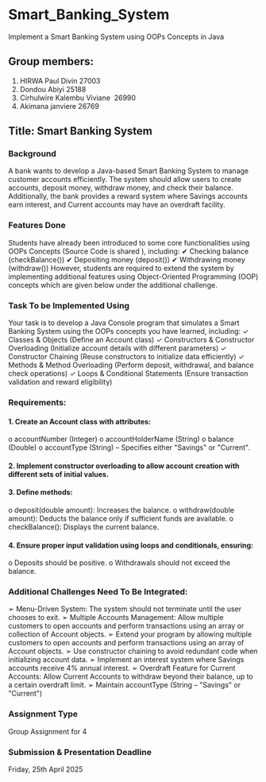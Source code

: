 # Smart_Banking_System
Implement a Smart Banking System using OOPs Concepts in Java

## Group members:
1. HIRWA Paul Divin             27003 
2. Dondou Abiyi                 25188
3. Cirhulwire Kalembu Viviane   26990
4. Akimana janviere             26769

## Title: Smart Banking System

### Background
A bank wants to develop a Java-based Smart Banking System to manage customer accounts
efficiently. The system should allow users to create accounts, deposit money, withdraw money,
and check their balance. Additionally, the bank provides a reward system where Savings accounts
earn interest, and Current accounts may have an overdraft facility.

### Features Done
Students have already been introduced to some core functionalities using OOPs Concepts
(Source Code is shared ), including:
✔ Checking balance (checkBalance())
✔ Depositing money (deposit())
✔ Withdrawing money (withdraw())
However, students are required to extend the system by implementing additional features using
Object-Oriented Programming (OOP) concepts which are given below under the additional
challenge.

### Task To be Implemented Using
Your task is to develop a Java Console program that simulates a Smart Banking System using the
OOPs concepts you have learned, including:
✓ Classes & Objects (Define an Account class)
✓ Constructors & Constructor Overloading (Initialize account details with different
parameters)
✓ Constructor Chaining (Reuse constructors to initialize data efficiently)
✓ Methods & Method Overloading (Perform deposit, withdrawal, and balance check
operations)
✓ Loops & Conditional Statements (Ensure transaction validation and reward eligibility)
### Requirements:
#### 1. Create an Account class with attributes:
o accountNumber (Integer)
o accountHolderName (String)
o balance (Double)
o accountType (String) – Specifies either "Savings" or "Current".
#### 2. Implement constructor overloading to allow account creation with different sets of initial values.
#### 3. Define methods:
o deposit(double amount): Increases the balance.
o withdraw(double amount): Deducts the balance only if sufficient funds are
available.
o checkBalance(): Displays the current balance.
#### 4. Ensure proper input validation using loops and conditionals, ensuring:
o Deposits should be positive.
o Withdrawals should not exceed the balance.


### Additional Challenges Need To Be Integrated:
➢ Menu-Driven System: The system should not terminate until the user chooses to exit.
➢ Multiple Accounts Management: Allow multiple customers to open accounts and
perform transactions using an array or collection of Account objects.
➢ Extend your program by allowing multiple customers to open accounts and perform
transactions using an array of Account objects.
➢ Use constructor chaining to avoid redundant code when initializing account data.
➢ Implement an interest system where Savings accounts receive 4% annual interest.
➢ Overdraft Feature for Current Accounts: Allow Current Accounts to withdraw
beyond their balance, up to a certain overdraft limit.
➢ Maintain accountType (String – "Savings" or "Current")

### Assignment Type
Group Assignment for 4 


### Submission & Presentation Deadline
Friday, 25th April 2025

